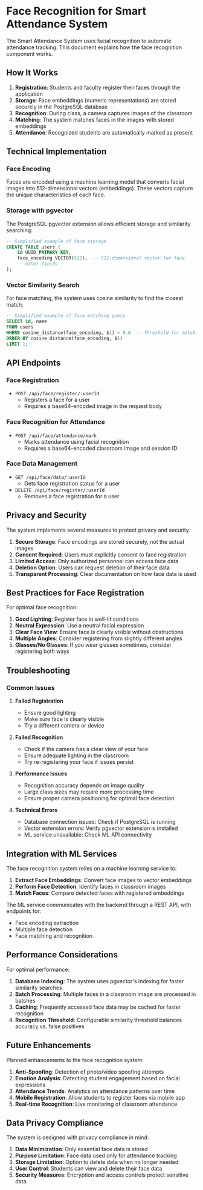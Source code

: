 # Face Recognition for Smart Attendance System

The Smart Attendance System uses facial recognition to automate attendance tracking. This document explains how the face recognition component works.

## How It Works

1. **Registration**: Students and faculty register their faces through the application
2. **Storage**: Face embeddings (numeric representations) are stored securely in the PostgreSQL database
3. **Recognition**: During class, a camera captures images of the classroom
4. **Matching**: The system matches faces in the images with stored embeddings
5. **Attendance**: Recognized students are automatically marked as present

## Technical Implementation

### Face Encoding

Faces are encoded using a machine learning model that converts facial images into 512-dimensional vectors (embeddings). These vectors capture the unique characteristics of each face.

### Storage with pgvector

The PostgreSQL pgvector extension allows efficient storage and similarity searching:

```sql
-- Simplified example of face storage
CREATE TABLE users (
    id UUID PRIMARY KEY,
    face_encoding VECTOR(512),  -- 512-dimensional vector for face
    -- other fields
);
```

### Vector Similarity Search

For face matching, the system uses cosine similarity to find the closest match:

```sql
-- Simplified example of face matching query
SELECT id, name
FROM users
WHERE cosine_distance(face_encoding, $1) < 0.6  -- Threshold for matching
ORDER BY cosine_distance(face_encoding, $1)
LIMIT 1;
```

## API Endpoints

### Face Registration
- `POST /api/face/register/:userId`
  - Registers a face for a user
  - Requires a base64-encoded image in the request body

### Face Recognition for Attendance
- `POST /api/face/attendance/mark`
  - Marks attendance using facial recognition
  - Requires a base64-encoded classroom image and session ID

### Face Data Management
- `GET /api/face/data/:userId`
  - Gets face registration status for a user
- `DELETE /api/face/register/:userId`
  - Removes a face registration for a user

## Privacy and Security

The system implements several measures to protect privacy and security:

1. **Secure Storage**: Face encodings are stored securely, not the actual images
2. **Consent Required**: Users must explicitly consent to face registration
3. **Limited Access**: Only authorized personnel can access face data
4. **Deletion Option**: Users can request deletion of their face data
5. **Transparent Processing**: Clear documentation on how face data is used

## Best Practices for Face Registration

For optimal face recognition:

1. **Good Lighting**: Register face in well-lit conditions
2. **Neutral Expression**: Use a neutral facial expression
3. **Clear Face View**: Ensure face is clearly visible without obstructions
4. **Multiple Angles**: Consider registering from slightly different angles
5. **Glasses/No Glasses**: If you wear glasses sometimes, consider registering both ways

## Troubleshooting

### Common Issues

1. **Failed Registration**
   - Ensure good lighting
   - Make sure face is clearly visible
   - Try a different camera or device

2. **Failed Recognition**
   - Check if the camera has a clear view of your face
   - Ensure adequate lighting in the classroom
   - Try re-registering your face if issues persist

3. **Performance Issues**
   - Recognition accuracy depends on image quality
   - Large class sizes may require more processing time
   - Ensure proper camera positioning for optimal face detection

4. **Technical Errors**
   - Database connection issues: Check if PostgreSQL is running
   - Vector extension errors: Verify pgvector extension is installed
   - ML service unavailable: Check ML API connectivity

## Integration with ML Services

The face recognition system relies on a machine learning service to:

1. **Extract Face Embeddings**: Convert face images to vector embeddings
2. **Perform Face Detection**: Identify faces in classroom images
3. **Match Faces**: Compare detected faces with registered embeddings

The ML service communicates with the backend through a REST API, with endpoints for:
- Face encoding extraction
- Multiple face detection
- Face matching and recognition

## Performance Considerations

For optimal performance:

1. **Database Indexing**: The system uses pgvector's indexing for faster similarity searches
2. **Batch Processing**: Multiple faces in a classroom image are processed in batches
3. **Caching**: Frequently accessed face data may be cached for faster recognition
4. **Recognition Threshold**: Configurable similarity threshold balances accuracy vs. false positives

## Future Enhancements

Planned enhancements to the face recognition system:

1. **Anti-Spoofing**: Detection of photo/video spoofing attempts
2. **Emotion Analysis**: Detecting student engagement based on facial expressions
3. **Attendance Trends**: Analytics on attendance patterns over time
4. **Mobile Registration**: Allow students to register faces via mobile app
5. **Real-time Recognition**: Live monitoring of classroom attendance

## Data Privacy Compliance

The system is designed with privacy compliance in mind:

1. **Data Minimization**: Only essential face data is stored
2. **Purpose Limitation**: Face data used only for attendance tracking
3. **Storage Limitation**: Option to delete data when no longer needed
4. **User Control**: Students can view and delete their face data
5. **Security Measures**: Encryption and access controls protect sensitive data
